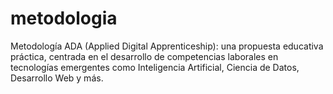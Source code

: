 # metodologia
Metodología ADA (Applied Digital Apprenticeship): una propuesta educativa práctica, centrada en el desarrollo de competencias laborales en tecnologías emergentes como Inteligencia Artificial, Ciencia de Datos, Desarrollo Web y más.
